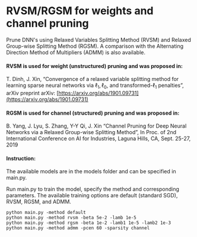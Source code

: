 
# RVSM/RGSM for weights and channel pruning
Prune DNN's using Relaxed Variables Splitting Method (RVSM) and Relaxed Group-wise Splitting Method (RGSM). A comparison with the Alternating Direction Method of Multipliers (ADMM) is also available.

#### RVSM is used for weight (unstructured) pruning and was proposed in:
T. Dinh, J. Xin, “Convergence of a relaxed variable splitting method for learning sparse neural networks via $\ell_1, \ell_0$, and transformed-$\ell_1$ penalties”, arXiv preprint arXiv: [https://arxiv.org/abs/1901.09731](https://arxiv.org/abs/1901.09731) 

#### RGSM is used for channel (structured) pruning and was proposed in:
B. Yang, J. Lyu, S. Zhang, Y-Y Qi, J. Xin “Channel Pruning for Deep Neural Networks via a Relaxed Group-wise Splitting Method”, In Proc. of 2nd International Conference on AI for Industries, Laguna Hills, CA, Sept. 25-27, 2019

#### Instruction:
The available models are in the models folder and can be specified in main.py. 

Run main.py to train the model, specify the method and corresponding parameters. The available training options are default (standard SGD), RVSM, RGSM, and ADMM.
```
python main.py -method default
python main.py -method rvsm -beta 5e-2 -lamb 1e-5
python main.py -method rgsm -beta 1e-2 -lamb1 1e-5 -lamb2 1e-3
python main.py -method admm -pcen 60 -sparsity channel
```
